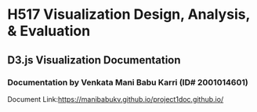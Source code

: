 # H517 Visualization Design, Analysis, & Evaluation
## D3.js Visualization Documentation
### Documentation by Venkata Mani Babu Karri (ID# 2001014601)

Document Link:https://manibabukv.github.io/project1doc.github.io/
